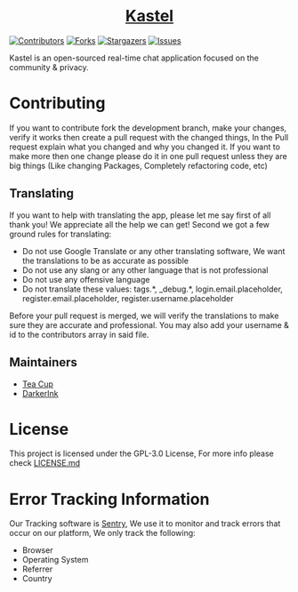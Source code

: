 <div>
<div align="center">
  <br />
  <p>
    <a href="https://kastelapp.com"><h1>Kastel</h1></a> 
  </p>
</div>

[![Contributors][contributors-shield]][contributors-url]
[![Forks][forks-shield]][forks-url]
[![Stargazers][stars-shield]][stars-url]
[![Issues][issues-shield]][issues-url]

Kastel is an open-sourced real-time chat application focused on the community & privacy.

# Contributing

If you want to contribute fork the development branch, make your changes, verify it works then create a pull request
with the changed things, In the Pull request explain what you changed and why you changed it. If you want to make more
then one change please do it in one pull request unless they are big things (Like changing Packages, Completely
refactoring code, etc)

## Translating

If you want to help with translating the app, please let me say first of all thank you! We appreciate all the help we can get! Second we got a few ground rules for translating:

- Do not use Google Translate or any other translating software, We want the translations to be as accurate as possible
- Do not use any slang or any other language that is not professional
- Do not use any offensive language
- Do not translate these values: tags.\*, \_debug.\*, login.email.placeholder, register.email.placeholder, register.username.placeholder

Before your pull request is merged, we will verify the translations to make sure they are accurate and professional. You may also add your username & id to the contributors array in said file.

## Maintainers

- [Tea Cup](https://github.com/TheTeaCup)
- [DarkerInk](https://github.com/Darker-Ink)

# License

This project is licensed under the GPL-3.0 License, For more info please check [LICENSE.md](/LICENSE.md)

# Error Tracking Information

Our Tracking software is [Sentry](https://sentry.io), We use it to monitor and track errors that occur on our platform, We only track the following:

- Browser
- Operating System
- Referrer
- Country

[contributors-shield]: https://img.shields.io/github/contributors/Kastelll/frontend.svg?style=for-the-badge
[contributors-url]: https://github.com/Kastelll/frontend/graphs/contributors
[forks-shield]: https://img.shields.io/github/forks/Kastelll/frontend.svg?style=for-the-badge
[forks-url]: https://github.com/Kastelll/frontend/network/members
[stars-shield]: https://img.shields.io/github/stars/Kastelll/frontend.svg?style=for-the-badge
[stars-url]: https://github.com/Kastelll/frontend/stargazers
[issues-shield]: https://img.shields.io/github/issues/Kastelll/frontend.svg?style=for-the-badge
[issues-url]: https://github.com/Kastelll/frontend/issues

</div>
